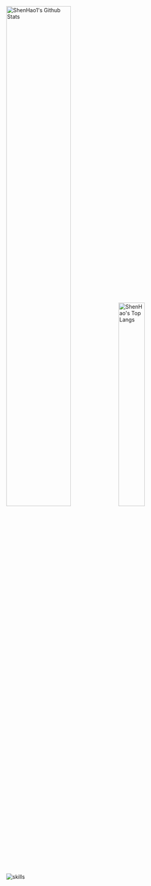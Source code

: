 <p>
  <img src="https://github-readme-stats.vercel.app/api?username=ShenHaoCore&show_icons=true&hide_border=true" alt="ShenHao1's Github Stats" width="58%" />
  <img src="https://github-readme-stats.vercel.app/api/top-langs/?username=ShenHaoCore&layout=compact&hide_border=true&langs_count=10" alt="ShenHao's Top Langs" width="37%" /> 
</p>

![skills](https://skillicons.dev/icons?i=cs,dotnet,py,html,css,js,nodejs,md,docker,linux,nginx,mysql,redis,sqlite,git,github,githubactions,visualstudio,vscode,jenkins,powershell)
